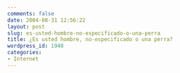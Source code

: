 ```yaml
---
comments: false
date: 2004-08-31 12:56:22
layout: post
slug: es-usted-hombre-no-especificado-o-una-perra
title: ¿Es usted hombre, no-especificado o una perra?
wordpress_id: 1948
categories:
- Internet
---
```


